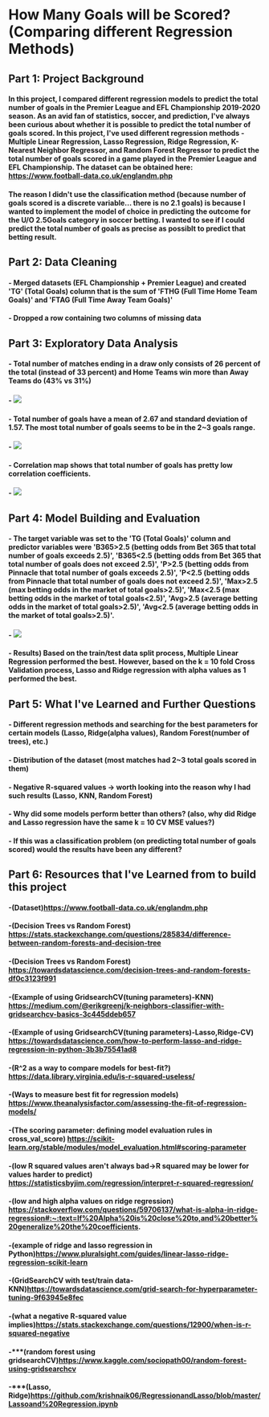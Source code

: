 # How Many Goals will be Scored? (Comparing different Regression Methods)

## Part 1: Project Background

#### In this project, I compared different regression models to predict the total number of goals in the Premier League and EFL Championship 2019-2020 season. As an avid fan of statistics, soccer, and prediction, I've always been curious about whether it is possible to predict the total number of goals scored. In this project, I've used different regression methods - Multiple Linear Regression, Lasso Regression, Ridge Regression, K-Nearest Neighbor Regressor, and Random Forest Regressor to predict the total number of goals scored in a game played in the Premier League and EFL Championship. The dataset can be obtained here: https://www.football-data.co.uk/englandm.php

#### The reason I didn't use the classification method (because number of goals scored is a discrete variable... there is no 2.1 goals) is because I wanted to implement the model of choice in predicting the outcome for the U/O 2.5Goals category in soccer betting. I wanted to see if I could predict the total number of goals as precise as possiblt to predict that betting result.

## Part 2: Data Cleaning

#### - Merged datasets (EFL Championship + Premier League) and created 'TG' (Total Goals) column that is the sum of 'FTHG (Full Time Home Team Goals)' and 'FTAG (Full Time Away Team Goals)'
#### - Dropped a row containing two columns of missing data

## Part 3: Exploratory Data Analysis
#### - Total number of matches ending in a draw only consists of 26 percent of the total (instead of 33 percent) and Home Teams win more than Away Teams do (43% vs 31%)
#### - ![](Visualizations/viz1.png)
#### - Total number of goals have a mean of 2.67 and standard deviation of 1.57. The most total number of goals seems to be in the 2~3 goals range.
#### - ![](Visualizations/viz2.png)
#### - Correlation map shows that total number of goals has pretty low correlation coefficients. 
#### - ![](Visualizations/viz3.png)

## Part 4: Model Building and Evaluation

#### - The target variable was set to the 'TG (Total Goals)' column and predictor variables were 'B365>2.5 (betting odds from Bet 365 that total number of goals exceeds 2.5)', 'B365<2.5 (betting odds from Bet 365 that total number of goals does not exceed 2.5)', 'P>2.5 (betting odds from Pinnacle that total number of goals exceeds 2.5)', 'P<2.5 (betting odds from Pinnacle that total number of goals does not exceed 2.5)', 'Max>2.5 (max betting odds in the market of total goals>2.5)', 'Max<2.5 (max betting odds in the market of total goals<2.5)', 'Avg>2.5 (average betting odds in the market of total goals>2.5)', 'Avg<2.5 (average betting odds in the market of total goals>2.5)'.

#### - ![](Visualizations/viz4.png)

#### - Results) Based on the train/test data split process, Multiple Linear Regression performed the best. However, based on the k = 10 fold Cross Validation process, Lasso and Ridge regression with alpha values as 1 performed the best.

## Part 5: What I've Learned and Further Questions

#### - Different regression methods and searching for the best parameters for certain models (Lasso, Ridge(alpha values), Random Forest(number of trees), etc.)
#### - Distribution of the dataset (most matches had 2~3 total goals scored in them)
#### - Negative R-squared values -> worth looking into the reason why I had such results (Lasso, KNN, Random Forest)
#### - Why did some models perform better than others? (also, why did Ridge and Lasso regression have the same k = 10 CV MSE values?)
#### - If this was a classification problem (on predicting total number of goals scored) would the results have been any different?

## Part 6: Resources that I've Learned from to build this project

#### -(Dataset)https://www.football-data.co.uk/englandm.php
#### -(Decision Trees vs Random Forest) https://stats.stackexchange.com/questions/285834/difference-between-random-forests-and-decision-tree
#### -(Decision Trees vs Random Forest) https://towardsdatascience.com/decision-trees-and-random-forests-df0c3123f991
#### -(Example of using GridsearchCV(tuning parameters)-KNN) https://medium.com/@erikgreenj/k-neighbors-classifier-with-gridsearchcv-basics-3c445ddeb657
#### -(Example of using GridsearchCV(tuning parameters)-Lasso,Ridge-CV) https://towardsdatascience.com/how-to-perform-lasso-and-ridge-regression-in-python-3b3b75541ad8
#### -(R^2 as a way to compare models for best-fit?) https://data.library.virginia.edu/is-r-squared-useless/
#### -(Ways to measure best fit for regression models) https://www.theanalysisfactor.com/assessing-the-fit-of-regression-models/
#### -(The scoring parameter: defining model evaluation rules in cross_val_score) https://scikit-learn.org/stable/modules/model_evaluation.html#scoring-parameter
#### -(low R squared values aren't always bad->R squared may be lower for values harder to predict) https://statisticsbyjim.com/regression/interpret-r-squared-regression/
#### -(low and high alpha values on ridge regression) https://stackoverflow.com/questions/59706137/what-is-alpha-in-ridge-regression#:~:text=If%20Alpha%20is%20close%20to,and%20better%20generalize%20the%20coefficients.
#### -(example of ridge and lasso regression in Python)https://www.pluralsight.com/guides/linear-lasso-ridge-regression-scikit-learn
#### -(GridSearchCV with test/train data-KNN)https://towardsdatascience.com/grid-search-for-hyperparameter-tuning-9f63945e8fec
#### -(what a negative R-squared value implies)https://stats.stackexchange.com/questions/12900/when-is-r-squared-negative
#### -***(random forest using gridsearchCV)https://www.kaggle.com/sociopath00/random-forest-using-gridsearchcv
#### -***(Lasso, Ridge)https://github.com/krishnaik06/RegressionandLasso/blob/master/Lassoand%20Regression.ipynb
